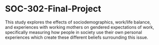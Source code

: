 # SOC-302-Final-Project
This study explores the effects of sociodemographics, work/life balance, and experiences with working mothers on gendered expectations of work, specifically measuring how people in society use their own personal experiences which create these different beliefs surrounding this issue. 
